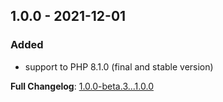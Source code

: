 
## 1.0.0 - 2021-12-01

### Added

- support to PHP 8.1.0 (final and stable version)

**Full Changelog**: [1.0.0-beta.3...1.0.0](https://github.com/llaville/docker-php-toolbox/compare/1.0.0-beta.3...1.0.0)
